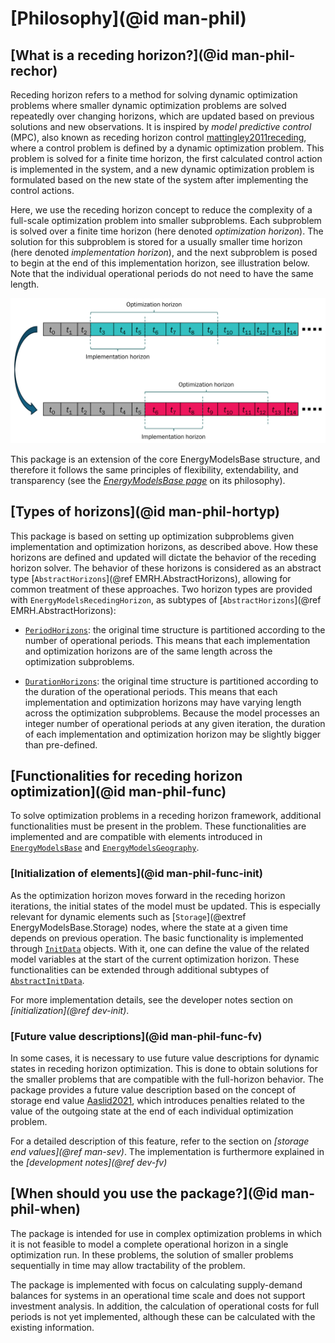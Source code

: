 # [Philosophy](@id man-phil)

## [What is a receding horizon?](@id man-phil-rechor)

Receding horizon refers to a method for solving dynamic optimization problems where smaller dynamic optimization problems are solved repeatedly over changing horizons, which are updated based on previous solutions and new observations.
It is inspired by *model predictive control* (MPC), also known as receding horizon control [mattingley2011receding](@cite), where a control problem is defined by a dynamic optimization problem.
This problem is solved for a finite time horizon, the first calculated control action is implemented in the system, and a new dynamic optimization problem is formulated based on the new state of the system after implementing the control actions.

Here, we use the receding horizon concept to reduce the complexity of a full-scale optimization problem into smaller subproblems.
Each subproblem is solved over a finite time horizon (here denoted *optimization horizon*).
The solution for this subproblem is stored for a usually smaller time horizon (here denoted *implementation horizon*), and the next subproblem is posed to begin at the end of this implementation horizon, see illustration below.
Note that the individual operational periods do not need to have the same length.

![Illustration of receding horizon](./../figures/receding-horizon.svg)

This package is an extension of the core EnergyModelsBase structure,
and therefore it follows the same principles of flexibility, extendability, and transparency
(see the *[EnergyModelsBase page](https://energymodelsx.github.io/EnergyModelsBase.jl/stable/manual/philosophy/#man-phil-gen)* on its philosophy).

## [Types of horizons](@id man-phil-hortyp)

This package is based on setting up optimization subproblems given implementation and optimization horizons, as described above.
How these horizons are defined and updated will dictate the behavior of the receding horizon solver.
The behavior of these horizons is considered as an abstract type [`AbstractHorizons`](@ref EMRH.AbstractHorizons), allowing for common treatment of these approaches.
Two horizon types are provided with `EnergyModelsRecedingHorizon`, as subtypes of [`AbstractHorizons`](@ref EMRH.AbstractHorizons):

- [`PeriodHorizons`](@ref): the original time structure is partitioned according to the number of operational periods.
  This means that each implementation and optimization horizons are of the same length across the optimization subproblems.

- [`DurationHorizons`](@ref): the original time structure is partitioned according to the duration of the operational periods.
  This means that each implementation and optimization horizons may have varying length across the optimization subproblems.
  Because the model processes an integer number of operational periods at any given iteration, the duration of each implementation and optimization horizon may be slightly bigger than pre-defined.

## [Functionalities for receding horizon optimization](@id man-phil-func)

To solve optimization problems in a receding horizon framework, additional functionalities must be present in the problem.
These functionalities are implemented and are compatible with elements introduced in [`EnergyModelsBase`](https://energymodelsx.github.io/EnergyModelsBase.jl) and [`EnergyModelsGeography`](https://github.com/EnergyModelsX/EnergyModelsGeography.jl).

### [Initialization of elements](@id man-phil-func-init)

As the optimization horizon moves forward in the receding horizon iterations, the initial states of the model must be updated.
This is especially relevant for dynamic elements such as [`Storage`](@extref EnergyModelsBase.Storage) nodes, where the state at a given time depends on previous operation.
The basic functionality is implemented through [`InitData`](@ref) objects.
With it, one can define the value of the related model variables at the start of the current optimization horizon.
These functionalities can be extended through additional subtypes of [`AbstractInitData`](@ref).

For more implementation details, see the developer notes section on *[initialization](@ref dev-init)*.

### [Future value descriptions](@id man-phil-func-fv)

In some cases, it is necessary to use future value descriptions for dynamic states in receding horizon optimization.
This is done to obtain solutions for the smaller problems that are compatible with the full-horizon behavior.
The package provides a future value description based on the concept of storage end value [Aaslid2021](@cite), which introduces penalties related to the value of the outgoing state at the end of each individual optimization problem.

For a detailed description of this feature, refer to the section on *[storage end values](@ref man-sev)*.
The implementation is furthermore explained in the *[development notes](@ref dev-fv)*

## [When should you use the package?](@id man-phil-when)

The package is intended for use in complex optimization problems in which it is not feasible to model a complete operational horizon in a single optimization run.
In these problems, the solution of smaller problems sequentially in time may allow tractability of the problem.

The package is implemented with focus on calculating supply-demand balances for systems in an operational time scale and does not support investment analysis.
In addition, the calculation of operational costs for full periods is not yet implemented, although these can be calculated with the existing information.
